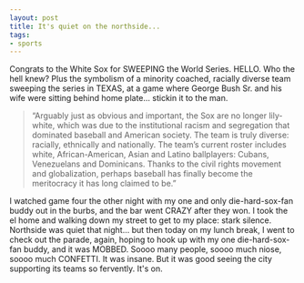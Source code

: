 ```yaml
---
layout: post
title: It's quiet on the northside...
tags:
- sports
---
```

Congrats to the White Sox for SWEEPING the World Series. HELLO. Who the hell knew? Plus the symbolism of a minority coached, racially diverse team sweeping the series in TEXAS, at a game where George Bush Sr. and his wife were sitting behind home plate... stickin it to the man.

> 
> “Arguably just as obvious and important, the Sox are no longer lily-white, which was due to the institutional racism and segregation that dominated baseball and American society. The team is truly diverse: racially, ethnically and nationally. The team’s current roster includes white, African-American, Asian and Latino ballplayers: Cubans, Venezuelans and Dominicans. Thanks to the civil rights movement and globalization, perhaps baseball has finally become the meritocracy it has long claimed to be.”
> 

I watched game four the other night with my one and only die-hard-sox-fan buddy out in the burbs, and the bar went CRAZY after they won. I took the el home and walking down my street to get to my place: stark silence. Northside was quiet that night... but then today on my lunch break, I went to check out the parade, again, hoping to hook up with my one die-hard-sox-fan buddy, and it was MOBBED. Soooo many people, soooo much niose, soooo much CONFETTI. It was insane. But it was good seeing the city supporting its teams so fervently. It's on.

